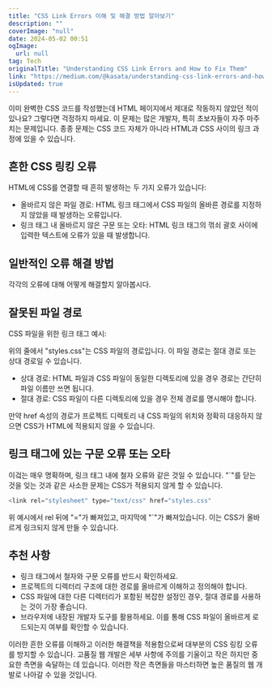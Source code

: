 ```yaml
---
title: "CSS Link Errors 이해 및 해결 방법 알아보기"
description: ""
coverImage: "null"
date: 2024-05-02 00:51
ogImage: 
  url: null
tag: Tech
originalTitle: "Understanding CSS Link Errors and How to Fix Them"
link: "https://medium.com/@kasata/understanding-css-link-errors-and-how-to-fix-them-6ec15028736f"
isUpdated: true
---
```




이미 완벽한 CSS 코드를 작성했는데 HTML 페이지에서 제대로 작동하지 않았던 적이 있나요? 그렇다면 걱정하지 마세요. 이 문제는 많은 개발자, 특히 초보자들이 자주 마주치는 문제입니다. 종종 문제는 CSS 코드 자체가 아니라 HTML과 CSS 사이의 링크 과정에 있을 수 있습니다.

## 흔한 CSS 링킹 오류

HTML에 CSS를 연결할 때 흔히 발생하는 두 가지 오류가 있습니다:

- 올바르지 않은 파일 경로: HTML 링크 태그에서 CSS 파일의 올바른 경로를 지정하지 않았을 때 발생하는 오류입니다.
- 링크 태그 내 올바르지 않은 구문 또는 오타: HTML 링크 태그의 꺾쇠 괄호 사이에 입력한 텍스트에 오류가 있을 때 발생합니다.

<div class="content-ad"></div>

## 일반적인 오류 해결 방법

각각의 오류에 대해 어떻게 해결할지 알아봅시다.

## 잘못된 파일 경로

CSS 파일을 위한 링크 태그 예시:

<div class="content-ad"></div>

위의 줄에서 "styles.css"는 CSS 파일의 경로입니다. 이 파일 경로는 절대 경로 또는 상대 경로일 수 있습니다.

- 상대 경로: HTML 파일과 CSS 파일이 동일한 디렉토리에 있을 경우 경로는 간단히 파일 이름만 쓰면 됩니다.
- 절대 경로: CSS 파일이 다른 디렉토리에 있을 경우 전체 경로를 명시해야 합니다.

만약 href 속성의 경로가 프로젝트 디렉토리 내 CSS 파일의 위치와 정확히 대응하지 않으면 CSS가 HTML에 적용되지 않을 수 있습니다.

<div class="content-ad"></div>

## 링크 태그에 있는 구문 오류 또는 오타

이겈는 매우 명확하며, 링크 태그 내에 철자 오류와 같은 것일 수 있습니다. "`"를 닫는 것을 잊는 것과 같은 사소한 문제는 CSS가 적용되지 않게 할 수 있습니다.

```js
<link rel="stylesheet" type="text/css" href="styles.css"
```

위 예시에서 rel 뒤에 "="가 빠져있고, 마지막에 "`"가 빠져있습니다. 이는 CSS가 올바르게 링크되지 않게 만들 수 있습니다.

<div class="content-ad"></div>

## 추천 사항

- 링크 태그에서 철자와 구문 오류를 반드시 확인하세요.
- 프로젝트의 디렉터리 구조에 대한 경로를 올바르게 이해하고 정의해야 합니다.
- CSS 파일에 대한 다른 디렉터리가 포함된 복잡한 설정인 경우, 절대 경로를 사용하는 것이 가장 좋습니다.
- 브라우저에 내장된 개발자 도구를 활용하세요. 이를 통해 CSS 파일이 올바르게 로드되는지 여부를 확인할 수 있습니다.

이러한 흔한 오류를 이해하고 이러한 해결책을 적용함으로써 대부분의 CSS 링킹 오류를 방지할 수 있습니다. 고품질 웹 개발은 세부 사항에 주의를 기울이고 작은 하지만 중요한 측면을 숙달하는 데 있습니다. 이러한 작은 측면들을 마스터하면 높은 품질의 웹 개발로 나아갈 수 있을 것입니다.
